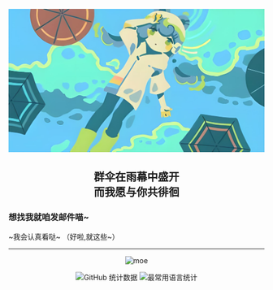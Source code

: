 <p align="center">
  <img src="img/%E7%BE%A4%E4%BC%9E.png" alt="header" width="800" loading="lazy" />
</p>

<h2 align="center">群伞在雨幕中盛开<br>而我愿与你共徘徊</h2>

<!--
<p align="center">
  <img src="https://readme-typing-svg.demolab.com?font=JetBrains+Mono&pause=1000&color=58A6FF&center=true&vCenter=true&width=435&lines=%E3%83%BE(%E2%80%A2%CF%89%E2%80%99)o%20%E4%BD%A0%E8%AF%B4%E7%9A%84%E5%AF%B9." alt="typing" />
</p>
-->


### 想找我就咱发邮件喵~
  ~我会认真看哒~
（好啦,就这些~）

---

<p align="center">
  <img src="https://moe-counter.lxchapu.com/baiyao105?theme=moebooru" alt="moe" />
</p>

<p align="center">
  <img src="https://github-readme-stats.vercel.app/api?username=baiyao105&show_icons=true&locale=cn&theme=tokyonight&hide_border=true&card_width=450&cache_bust=1" alt="GitHub 统计数据" height="180"/>
  <img src="https://github-readme-stats.vercel.app/api/top-langs/?username=baiyao105&layout=compact&locale=cn&theme=tokyonight&hide_border=true&card_width=320&cache_bust=1" alt="最常用语言统计" height="180"/>
</p>
